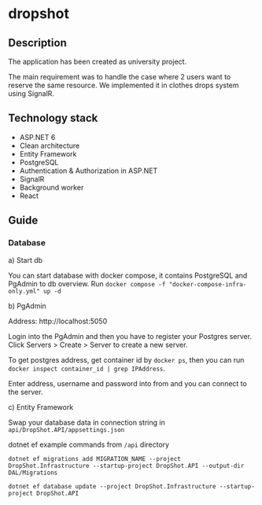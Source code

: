 # dropshot

## Description

The application has been created as university project. 

The main requirement was to handle the case where 2 users want to reserve the same resource. We implemented it in clothes drops system using SignalR.

## Technology stack

- ASP.NET 6
- Clean architecture
- Entity Framework
- PostgreSQL
- Authentication & Authorization in ASP.NET
- SignalR
- Background worker
- React

## Guide

### Database

a) Start db

You can start database with docker compose, it contains PostgreSQL and PgAdmin to db overview. Run `docker compose -f "docker-compose-infra-only.yml" up -d`

b) PgAdmin 

Address: http://localhost:5050

Login into the PgAdmin and then you have to register your Postgres server. Click Servers > Create > Server to create a new server.

To get postgres address, get container id by `docker ps`, then you can run `docker inspect container_id | grep IPAddress`.

Enter address, username and password into from and you can connect to the server.

c) Entity Framework

Swap your database data in connection string in `api/DropShot.API/appsettings.json`

dotnet ef example commands from `/api` directory

```
dotnet ef migrations add MIGRATION_NAME --project DropShot.Infrastructure --startup-project DropShot.API --output-dir DAL/Migrations

dotnet ef database update --project DropShot.Infrastructure --startup-project DropShot.API
```
